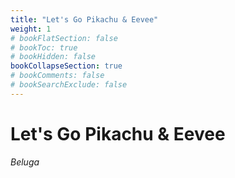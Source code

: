 ```yaml
---
title: "Let's Go Pikachu & Eevee"
weight: 1
# bookFlatSection: false
# bookToc: true
# bookHidden: false
bookCollapseSection: true
# bookComments: false
# bookSearchExclude: false
---
```

# Let's Go Pikachu & Eevee

*Beluga*